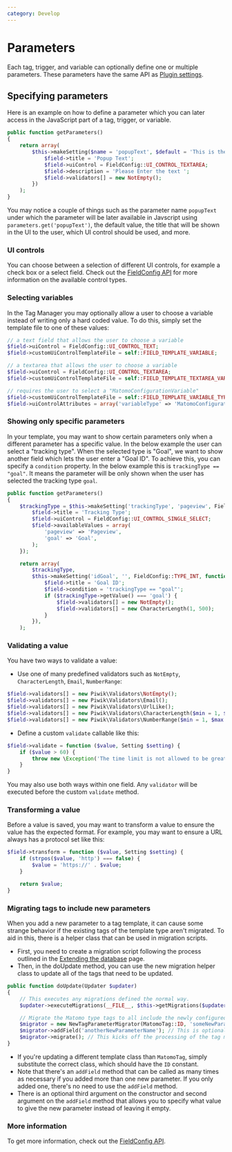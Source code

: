 ```yaml
---
category: Develop
---
```

# Parameters

Each tag, trigger, and variable can optionally define one or multiple parameters. These parameters have the same API as [Plugin settings](/guides/plugin-settings).

## Specifying parameters

Here is an example on how to define a parameter which you can later access in the JavaScript part of a tag, trigger, or variable.

```php
public function getParameters()
{
    return array(
        $this->makeSetting($name = 'popupText', $default = 'This is the default value', FieldConfig::TYPE_STRING, function (FieldConfig $field) {
            $field->title = 'Popup Text';
            $field->uiControl = FieldConfig::UI_CONTROL_TEXTAREA;
            $field->description = 'Please Enter the text ';
            $field->validators[] = new NotEmpty();
        })
    );
}
```

You may notice a couple of things such as the parameter name `popupText` under which the parameter will be
later available in Javscript using `parameters.get('popupText')`, the default value, the title that will be shown in the UI to the user, which UI control should be used, and more.

### UI controls

You can choose between a selection of different UI controls, for example a check box or a select field. Check out the [FieldConfig API](https://developer.matomo.org/api-reference/Piwik/Settings/FieldConfig) for more information on the available
control types.

### Selecting variables

In the Tag Manager you may optionally allow a user to choose a variable instead of writing only a hard coded value. To do this,
simply set the template file to one of these values:

```php
// a text field that allows the user to choose a variable
$field->uiControl = FieldConfig::UI_CONTROL_TEXT;
$field->customUiControlTemplateFile = self::FIELD_TEMPLATE_VARIABLE;

// a textarea that allows the user to choose a variable
$field->uiControl = FieldConfig::UI_CONTROL_TEXTAREA;
$field->customUiControlTemplateFile = self::FIELD_TEMPLATE_TEXTAREA_VARIABLE;

// requires the user to select a "MatomoConfigurationVariable"
$field->customUiControlTemplateFile = self::FIELD_TEMPLATE_VARIABLE_TYPE;
$field->uiControlAttributes = array('variableType' => 'MatomoConfiguration');
```

### Showing only specific parameters

In your template, you may want to show certain parameters only when a different parameter has a specific value. In the below example the user can select a "tracking type". When the selected type is "Goal", we want to show another field which lets the
user enter a "Goal ID". To achieve this, you can specify a `condition` property. In the below example this is `trackingType == "goal"`. It means the parameter will be only shown when the user has selected the tracking type `goal`.

```php
public function getParameters()
{
    $trackingType = $this->makeSetting('trackingType', 'pageview', FieldConfig::TYPE_STRING, function (FieldConfig $field) {
        $field->title = 'Tracking Type';
        $field->uiControl = FieldConfig::UI_CONTROL_SINGLE_SELECT;
        $field->availableValues = array(
            'pageview' => 'Pageview',
            'goal' => 'Goal',
        );
    });

    return array(
        $trackingType,
        $this->makeSetting('idGoal', '', FieldConfig::TYPE_INT, function (FieldConfig $field) use ($trackingType) {
            $field->title = 'Goal ID';
            $field->condition = 'trackingType == "goal"';
            if ($trackingType->getValue() === 'goal') {
                $field->validators[] = new NotEmpty();
                $field->validators[] = new CharacterLength(1, 500);
            }
        }),
    );
```

### Validating a value

You have two ways to validate a value:

* Use one of many predefined validators such as `NotEmpty`, `CharacterLength`, `Email`, `NumberRange`:

```php
$field->validators[] = new Piwik\Validators\NotEmpty();
$field->validators[] = new Piwik\Validators\Email();
$field->validators[] = new Piwik\Validators\UrlLike();
$field->validators[] = new Piwik\Validators\CharacterLength($min = 1, $max = 500);
$field->validators[] = new Piwik\Validators\NumberRange($min = 1, $max = 500);
```

* Define a custom `validate` callable like this:

```php
$field->validate = function ($value, Setting $setting) {
    if ($value > 60) {
        throw new \Exception('The time limit is not allowed to be greater than 60 minutes.');
    }
}
```

You may also use both ways within one field. Any `validator` will be executed before the custom `validate` method.

### Transforming a value

Before a value is saved, you may want to transform a value to ensure the value has the expected format. For example, you may want to ensure a URL always has a protocol set like this:

```php
$field->transform = function ($value, Setting $setting) {
    if (strpos($value, 'http') === false) {
        $value = 'https://' . $value;
    }

    return $value;
}
```

### Migrating tags to include new parameters

When you add a new parameter to a tag template, it can cause some strange behavior if the existing tags of the template type aren't migrated. To aid in this, there is a helper class that can be used in migration scripts.

* First, you need to create a migration script following the process outlined in the [Extending the database](https://developer.matomo.org/guides/extending-database) page.
* Then, in the doUpdate method, you can use the new migration helper class to update all of the tags that need to be updated.
```php
public function doUpdate(Updater $updater)
{
    // This executes any migrations defined the normal way.
    $updater->executeMigrations(__FILE__, $this->getMigrations($updater));

    // Migrate the Matomo type tags to all include the newly configured field.
    $migrator = new NewTagParameterMigrator(MatomoTag::ID, 'someNewParameterName');
    $migrator->addField('anotherNewParameterName'); // This is optional and only needed if you added more than one parameter.
    $migrator->migrate(); // This kicks off the processing of the tag migration.
}
```
* If you're updating a different template class than `MatomoTag`, simply substitute the correct class, which should have the `ID` constant.
* Note that there's an `addField` method that can be called as many times as necessary if you added more than one new parameter. If you only added one, there's no need to use the `addField` method.
* There is an optional third argument on the constructor and second argument on the `addField` method that allows you to specify what value to give the new parameter instead of leaving it empty.

### More information

To get more information, check out the [FieldConfig API](https://developer.matomo.org/api-reference/Piwik/Settings/FieldConfig).
